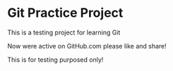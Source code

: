 # Git Practice Project

This is a testing project for learning Git

Now were active on GitHub.com please like and share!

This is for testing purposed only!
